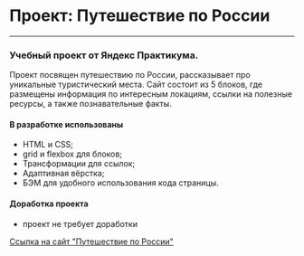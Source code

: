 # Проект: Путешествие по России

---

### Учебный проект от Яндекс Практикума.

Проект посвящен путешествию по России, рассказывает про уникальные
туристический места.
Сайт состоит из 5 блоков, где размещены информация по интересным локациям,
ссылки на полезные ресурсы, а также познавательные факты.

#### В разработке использованы

- HTML и CSS;
- grid и flexbox для блоков;
- Трансформации для ссылок;
- Адаптивная вёрстка;
- БЭМ для удобного использования кода страницы.

#### Доработка проекта

- проект не требует доработки

[Ссылка на сайт "Путешествие по России"](https://yuliajaworski.github.io/russian-travel/)
